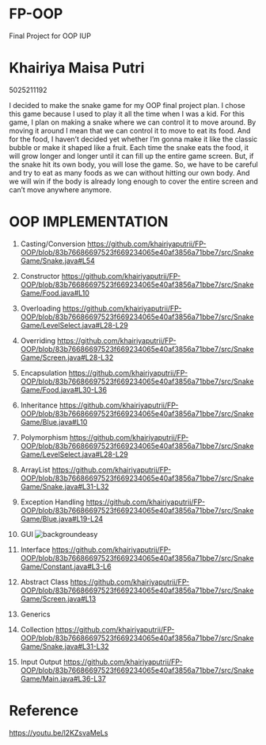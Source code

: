 # FP-OOP
Final Project for OOP IUP

# Khairiya Maisa Putri
5025211192

I decided to make the snake game for my OOP final project plan.
I chose this game because I used to play it all the time when I was a kid.
For this game, I plan on making a snake where we can control it to move around.
By moving it around I mean that we can control it to move to eat its food.
And for the food, I haven’t decided yet whether I’m gonna make it like the classic bubble
or make it shaped like a fruit. Each time the snake eats the food, it will grow longer and longer
until it can fill up the entire game screen. But, if the snake hit its own body, you will lose the game.
So, we have to be careful and try to eat as many foods as we can without hitting our own body.
And we will win if the body is already long enough to cover the entire screen and can’t move
anywhere anymore.

# OOP IMPLEMENTATION

1. Casting/Conversion
https://github.com/khairiyaputrii/FP-OOP/blob/83b76686697523f669234065e40af3856a71bbe7/src/SnakeGame/Snake.java#L54
2. Constructor
https://github.com/khairiyaputrii/FP-OOP/blob/83b76686697523f669234065e40af3856a71bbe7/src/SnakeGame/Food.java#L10
3. Overloading
https://github.com/khairiyaputrii/FP-OOP/blob/83b76686697523f669234065e40af3856a71bbe7/src/SnakeGame/LevelSelect.java#L28-L29
4. Overriding
https://github.com/khairiyaputrii/FP-OOP/blob/83b76686697523f669234065e40af3856a71bbe7/src/SnakeGame/Screen.java#L28-L32
5. Encapsulation
https://github.com/khairiyaputrii/FP-OOP/blob/83b76686697523f669234065e40af3856a71bbe7/src/SnakeGame/Food.java#L30-L36
6. Inheritance
https://github.com/khairiyaputrii/FP-OOP/blob/83b76686697523f669234065e40af3856a71bbe7/src/SnakeGame/Blue.java#L10
7. Polymorphism
https://github.com/khairiyaputrii/FP-OOP/blob/83b76686697523f669234065e40af3856a71bbe7/src/SnakeGame/LevelSelect.java#L28-L29
8. ArrayList
https://github.com/khairiyaputrii/FP-OOP/blob/83b76686697523f669234065e40af3856a71bbe7/src/SnakeGame/Snake.java#L31-L32
9. Exception Handling
https://github.com/khairiyaputrii/FP-OOP/blob/83b76686697523f669234065e40af3856a71bbe7/src/SnakeGame/Blue.java#L19-L24
10. GUI
![backgroundeasy](https://user-images.githubusercontent.com/115809934/207526612-2c636818-aaec-43f1-930b-8d955d7a39d3.png)


11. Interface
https://github.com/khairiyaputrii/FP-OOP/blob/83b76686697523f669234065e40af3856a71bbe7/src/SnakeGame/Constant.java#L3-L6
12. Abstract Class 
https://github.com/khairiyaputrii/FP-OOP/blob/83b76686697523f669234065e40af3856a71bbe7/src/SnakeGame/Screen.java#L13
13. Generics
14. Collection
https://github.com/khairiyaputrii/FP-OOP/blob/83b76686697523f669234065e40af3856a71bbe7/src/SnakeGame/Snake.java#L31-L32
15. Input Output
https://github.com/khairiyaputrii/FP-OOP/blob/83b76686697523f669234065e40af3856a71bbe7/src/SnakeGame/Main.java#L36-L37

# Reference 
https://youtu.be/l2KZsvaMeLs
